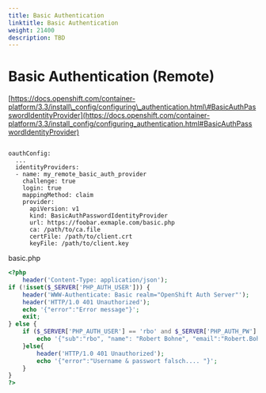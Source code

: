 ```yaml
---
title: Basic Authentication
linktitle: Basic Authentication
weight: 21400
description: TBD
---
```

# Basic Authentication \(Remote\)

[https://docs.openshift.com/container-platform/3.3/install\_config/configuring\_authentication.html\#BasicAuthPasswordIdentityProvider](https://docs.openshift.com/container-platform/3.3/install_config/configuring_authentication.html#BasicAuthPasswordIdentityProvider)

```text

oauthConfig:
  ...
  identityProviders:
  - name: my_remote_basic_auth_provider
    challenge: true
    login: true
    mappingMethod: claim
    provider:
      apiVersion: v1
      kind: BasicAuthPasswordIdentityProvider
      url: https://foobar.exmaple.com/basic.php
      ca: /path/to/ca.file
      certFile: /path/to/client.crt
      keyFile: /path/to/client.key
```

basic.php
```php
<?php
    header('Content-Type: application/json');
if (!isset($_SERVER['PHP_AUTH_USER'])) {
    header('WWW-Authenticate: Basic realm="OpenShift Auth Server"');
    header('HTTP/1.0 401 Unauthorized');
    echo '{"error":"Error message"}';
    exit;
} else {
    if ($_SERVER['PHP_AUTH_USER'] == 'rbo' and $_SERVER['PHP_AUTH_PW'] == 'rbo' ){
        echo '{"sub":"rbo", "name": "Robert Bohne", "email":"Robert.Bohne@ConSol.de"}';
    }else{
        header('HTTP/1.0 401 Unauthorized');
        echo '{"error":"Username & passwort falsch.... "}';
    }
}
?>
```
